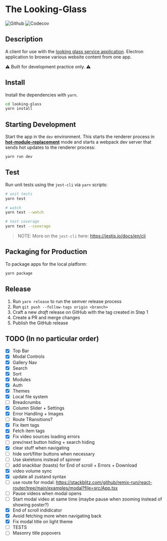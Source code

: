 # The Looking-Glass

![Github](https://github.com/Reptarsrage/looking-glass/workflows/CI/badge.svg)
![Codecov](https://codecov.io/gh/Reptarsrage/looking-glass/branch/main/graph/badge.svg?token=7j24nkzJrO)

## Description

A client for use with the [looking glass service application](https://github.com/Reptarsrage/looking-glass-service). Electron application to browse various website content from one app.

⚠ Built for development practice only. ⚠

## Install

Install the dependencies with `yarn`.

```bash
cd looking-glass
yarn install
```

## Starting Development

Start the app in the `dev` environment. This starts the renderer process in [**hot-module-replacement**](https://webpack.js.org/guides/hmr-react/) mode and starts a webpack dev server that sends hot updates to the renderer process:

```bash
yarn run dev
```

## Test

Run unit tests using the `jest-cli` via `yarn` scripts:

```bash
# unit tests
yarn test

# watch
yarn test --watch

# test coverage
yarn test --coverage
```

> NOTE: More on the `jest-cli` here: https://jestjs.io/docs/en/cli

## Packaging for Production

To package apps for the local platform:

```bash
yarn package
```

## Release

1. Run `yarn release` to run the semver release process
2. Run `git push --follow-tags origin <branch>`
3. Craft a new _draft_ release on GitHub with the tag created in Step 1
4. Create a PR and merge changes
5. Publish the GitHub release

## TODO (In no particular order)

- [x] Top Bar
- [x] Modal Controls
- [x] Gallery Nav
- [x] Search
- [x] Sort
- [x] Modules
- [x] Auth
- [x] Themes
- [x] Local file system
- [ ] Breadcrumbs
- [x] Column Slider + Settings
- [x] Error Handling + Images
- [ ] Route TRansitions?
- [x] Fix item tags
- [x] Fetch item tags
- [x] Fix video sources loading errors
- [ ] prev/next button hiding + search hiding
- [x] clear stuff when navigating
- [ ] hide sort/filter buttons when necessary
- [ ] Use skeletons instead of spinner
- [ ] add snackbar (toasts) for End of scroll + Errors + Download
- [x] video volume sync
- [x] update all zustand syntax
- [ ] use route for modal: https://stackblitz.com/github/remix-run/react-router/tree/main/examples/modal?file=src/App.tsx
- [ ] Pause videos when modal opens
- [ ] Start modal video at same time (maybe pause when zooming instead of showing poster?)
- [x] End of scroll indidicator
- [x] Avoid fetching more when navigating back
- [x] Fix modal title on light theme
- [ ] TESTS
- [ ] Masonry title popovers
